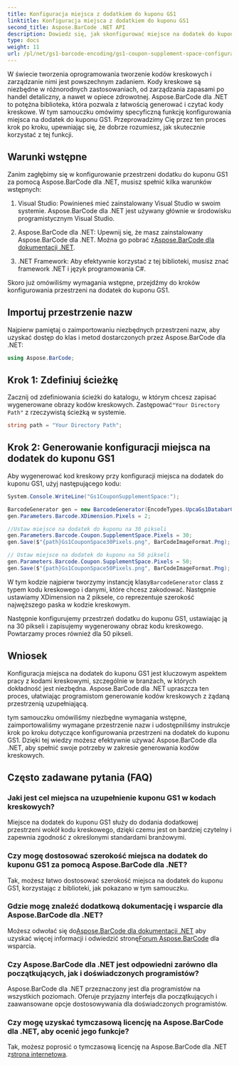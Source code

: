 ```yaml
---
title: Konfiguracja miejsca z dodatkiem do kuponu GS1
linktitle: Konfiguracja miejsca z dodatkiem do kuponu GS1
second_title: Aspose.BarCode .NET API
description: Dowiedz się, jak skonfigurować miejsce na dodatek do kuponu GS1 przy użyciu Aspose.BarCode dla .NET. Postępuj zgodnie z naszym przewodnikiem krok po kroku, aby opanować tę funkcję.
type: docs
weight: 11
url: /pl/net/gs1-barcode-encoding/gs1-coupon-supplement-space-configuration/
---
```


W świecie tworzenia oprogramowania tworzenie kodów kreskowych i zarządzanie nimi jest powszechnym zadaniem. Kody kreskowe są niezbędne w różnorodnych zastosowaniach, od zarządzania zapasami po handel detaliczny, a nawet w opiece zdrowotnej. Aspose.BarCode dla .NET to potężna biblioteka, która pozwala z łatwością generować i czytać kody kreskowe. W tym samouczku omówimy specyficzną funkcję konfigurowania miejsca na dodatek do kuponu GS1. Przeprowadzimy Cię przez ten proces krok po kroku, upewniając się, że dobrze rozumiesz, jak skutecznie korzystać z tej funkcji.

## Warunki wstępne

Zanim zagłębimy się w konfigurowanie przestrzeni dodatku do kuponu GS1 za pomocą Aspose.BarCode dla .NET, musisz spełnić kilka warunków wstępnych:

1. Visual Studio: Powinieneś mieć zainstalowany Visual Studio w swoim systemie. Aspose.BarCode dla .NET jest używany głównie w środowisku programistycznym Visual Studio.

2.  Aspose.BarCode dla .NET: Upewnij się, że masz zainstalowany Aspose.BarCode dla .NET. Można go pobrać z[Aspose.BarCode dla dokumentacji .NET](https://reference.aspose.com/barcode/net/).

3. .NET Framework: Aby efektywnie korzystać z tej biblioteki, musisz znać framework .NET i język programowania C#.

Skoro już omówiliśmy wymagania wstępne, przejdźmy do kroków konfigurowania przestrzeni na dodatek do kuponu GS1.

## Importuj przestrzenie nazw

Najpierw pamiętaj o zaimportowaniu niezbędnych przestrzeni nazw, aby uzyskać dostęp do klas i metod dostarczonych przez Aspose.BarCode dla .NET:

```csharp
using Aspose.BarCode;
```

## Krok 1: Zdefiniuj ścieżkę

 Zacznij od zdefiniowania ścieżki do katalogu, w którym chcesz zapisać wygenerowane obrazy kodów kreskowych. Zastępować`"Your Directory Path"` z rzeczywistą ścieżką w systemie.

```csharp
string path = "Your Directory Path";
```

## Krok 2: Generowanie konfiguracji miejsca na dodatek do kuponu GS1

Aby wygenerować kod kreskowy przy konfiguracji miejsca na dodatek do kuponu GS1, użyj następującego kodu:

```csharp
System.Console.WriteLine("Gs1CouponSupplementSpace:");

BarcodeGenerator gen = new BarcodeGenerator(EncodeTypes.UpcaGs1DatabarCoupon, "123456789012(8110)ASPOSE");
gen.Parameters.Barcode.XDimension.Pixels = 2;

//Ustaw miejsce na dodatek do kuponu na 30 pikseli
gen.Parameters.Barcode.Coupon.SupplementSpace.Pixels = 30;
gen.Save($"{path}Gs1CouponSpace30Pixels.png", BarCodeImageFormat.Png);

// Ustaw miejsce na dodatek do kuponu na 50 pikseli
gen.Parameters.Barcode.Coupon.SupplementSpace.Pixels = 50;
gen.Save($"{path}Gs1CouponSpace50Pixels.png", BarCodeImageFormat.Png);
```

 W tym kodzie najpierw tworzymy instancję klasy`BarcodeGenerator` class z typem kodu kreskowego i danymi, które chcesz zakodować. Następnie ustawiamy XDimension na 2 piksele, co reprezentuje szerokość najwęższego paska w kodzie kreskowym. 

Następnie konfigurujemy przestrzeń dodatku do kuponu GS1, ustawiając ją na 30 pikseli i zapisujemy wygenerowany obraz kodu kreskowego. Powtarzamy proces również dla 50 pikseli.

## Wniosek

Konfiguracja miejsca na dodatek do kuponu GS1 jest kluczowym aspektem pracy z kodami kreskowymi, szczególnie w branżach, w których dokładność jest niezbędna. Aspose.BarCode dla .NET upraszcza ten proces, ułatwiając programistom generowanie kodów kreskowych z żądaną przestrzenią uzupełniającą.

tym samouczku omówiliśmy niezbędne wymagania wstępne, zaimportowaliśmy wymagane przestrzenie nazw i udostępniliśmy instrukcje krok po kroku dotyczące konfigurowania przestrzeni na dodatek do kuponu GS1. Dzięki tej wiedzy możesz efektywnie używać Aspose.BarCode dla .NET, aby spełnić swoje potrzeby w zakresie generowania kodów kreskowych.

## Często zadawane pytania (FAQ)

### Jaki jest cel miejsca na uzupełnienie kuponu GS1 w kodach kreskowych?
Miejsce na dodatek do kuponu GS1 służy do dodania dodatkowej przestrzeni wokół kodu kreskowego, dzięki czemu jest on bardziej czytelny i zapewnia zgodność z określonymi standardami branżowymi.

### Czy mogę dostosować szerokość miejsca na dodatek do kuponu GS1 za pomocą Aspose.BarCode dla .NET?
Tak, możesz łatwo dostosować szerokość miejsca na dodatek do kuponu GS1, korzystając z biblioteki, jak pokazano w tym samouczku.

### Gdzie mogę znaleźć dodatkową dokumentację i wsparcie dla Aspose.BarCode dla .NET?
 Możesz odwołać się do[Aspose.BarCode dla dokumentacji .NET](https://reference.aspose.com/barcode/net/) aby uzyskać więcej informacji i odwiedzić stronę[Forum Aspose.BarCode](https://forum.aspose.com/c/barcode/13) dla wsparcia.

### Czy Aspose.BarCode dla .NET jest odpowiedni zarówno dla początkujących, jak i doświadczonych programistów?
Aspose.BarCode dla .NET przeznaczony jest dla programistów na wszystkich poziomach. Oferuje przyjazny interfejs dla początkujących i zaawansowane opcje dostosowywania dla doświadczonych programistów.

### Czy mogę uzyskać tymczasową licencję na Aspose.BarCode dla .NET, aby ocenić jego funkcje?
 Tak, możesz poprosić o tymczasową licencję na Aspose.BarCode dla .NET z[strona internetowa](https://purchase.aspose.com/temporary-license/).